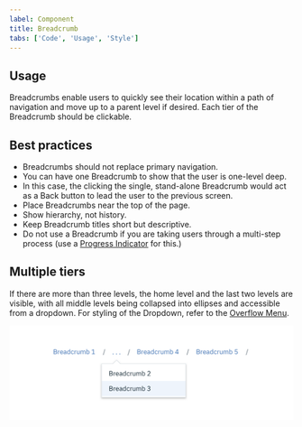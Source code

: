 ```yaml
---
label: Component
title: Breadcrumb
tabs: ['Code', 'Usage', 'Style']
---
```


## Usage

Breadcrumbs enable users to quickly see their location within a path of navigation and move up to a parent level if desired. Each tier of the Breadcrumb should be clickable.

## Best practices

* Breadcrumbs should not replace primary navigation.
* You can have one Breadcrumb to show that the user is one-level deep.
* In this case, the clicking the single, stand-alone Breadcrumb would act as a Back button to lead the user to the previous screen.
* Place Breadcrumbs near the top of the page.
* Show hierarchy, not history.
* Keep Breadcrumb titles short but descriptive.
* Do not use a Breadcrumb if you are taking users through a multi-step process (use a [Progress Indicator](/components/progress-indicator) for this.)

## Multiple tiers

If there are more than three levels, the home level and the last two levels are visible, with all middle levels being collapsed into ellipses and accessible from a dropdown. For styling of the Dropdown, refer to the [Overflow Menu](/components/overflow-menu).

![multiple tiers of breadcrumb](images/breadcrumb-usage-1.png)

